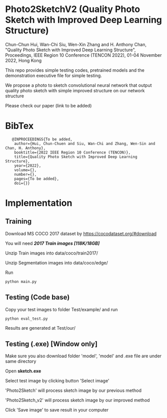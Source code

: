 # Photo2SketchV2 (Quality Photo Sketch with Improved Deep Learning Structure)

Chun-Chun Hui, Wan-Chi Siu, Wen-Xin Zhang and H. Anthony Chan, "Quality Photo Sketch with Improved Deep Learning Structure", Proceedings, IEEE Region 10 Conference (TENCON 2022), 01-04 November 2022, Hong Kong

This repo provides simple testing codes, pretrained models and the demonstration executive file for simple testing.

We propose a photo to sketch convolutional neural network that output quality photo sketch with simple improved structure on our network structure

Please check our paper (link to be added)

# BibTex

```
   @INPROCEEDINGS{To be added,
    author={Hui, Chun-Chuen and Siu, Wan-Chi and Zhang, Wen-Sin and Chan, H. Anthony},
    booktitle={2022 IEEE Region 10 Conference (TENCON)}, 
    title={Quality Photo Sketch with Improved Deep Learning Structure}, 
    year={2022},
    volume={},
    number={},
    pages={To be added},
    doi={}}
```

# Implementation

## Training

Download MS COCO 2017 dataset by https://cocodataset.org/#download

You will need ***2017 Train images [118K/18GB]***

Unzip Train images into data/coco/train2017/

Unzip Segmentation images into data/coco/edge/

Run

```py
python main.py
```

## Testing (Code base)

Copy your test images to folder Test/example/ and run

```py
python eval_test.py
```
Results are generated at Test/our/

## Testing (.exe) [Window only]

Make sure you also download folder 'model', 'model' and .exe file are under same directory 

Open **sketch.exe**

Select test image by clicking button 'Select image'

'Photo2Sketch' will process sketch image by our previous method

'Photo2Sketch_v2' will process sketch image by our improved method

Click 'Save image' to save result in your computer
